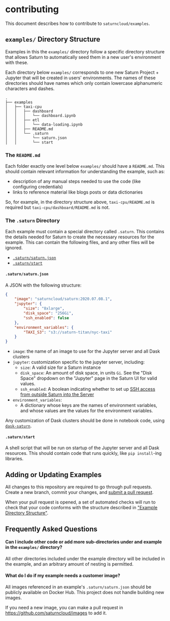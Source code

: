 # contributing

This document describes how to contribute to `saturncloud/examples`.

## `examples/` Directory Structure

Examples in this the `examples/` directory follow a specific directory structure that allows Saturn to automatically seed them in a new user's environment with these.

Each directory below `examples/` corresponds to one new Saturn Project + Jupyter that will be created in users' environments. The names of these directories should have names which only contain lowercase alphanumeric characters and dashes.

```text
.
├── examples
│   ├── taxi-cpu
│   │   ├── dashboard
│   │   │   └── dashboard.ipynb
│   │   ├── etl
│   │   │   └── data-loading.ipynb
│   │   ├── README.md
│   │   └── .saturn
│   │       └── saturn.json
│   │       └── start
```

### The `README.md`

Each folder exactly one level below `examples/` should have a `README.md`. This should contain relevant information for understanding the example, such as:

* description of any manual steps needed to use the code (like configuring credentials)
* links to reference material like blogs posts or data dictionaries

So, for example, in the directory structure above, `taxi-cpu/README.md` is required but `taxi-cpu/dashboard/README.md` is not.

### The `.saturn` Directory

Each example must contain a special directory called `.saturn`. This contains the details needed for Saturn to create the necessary resources for the example. This can contain the following files, and any other files will be ignored.

* [`.saturn/saturn.json`](#saturn-json)
* [`.saturn/start`](#start-script)

#### `.saturn/saturn.json` <a name="saturn-json"></a>

A JSON with the following structure:

```json
{
    "image": "saturncloud/saturn:2020.07.08.1",
    "jupyter": {
        "size": "8xlarge",
        "disk_space": "256Gi",
        "ssh_enabled": false
    },
    "environment_variables": {
        "TAXI_S3": "s3://saturn-titan/nyc-taxi"
    }
}
```

* `image`: the name of an image to use for the Jupyter server and all Dask clusters
* `jupyter`: customization specific to the jupyter server, including:
    - `size`: A valid size for a Saturn instance
    - `disk_space`: An amount of disk space, in units `Gi`. See the "Disk Space" dropdown on the "Jupyter" page in the Saturn UI for valid values.
    - `ssh_enabled`: A boolean indicating whether to set up [SSH access from outside Saturn into the Server](https://www.saturncloud.io/docs/connecting/tools/ssh/)
* `environment_variables`:
    - A dictionary whose keys are the names of environment variables, and whose values are the values for the environment variables.

Any customization of Dask clusters should be done in notebook code, using [`dask-saturn`](https://github.com/saturncloud/dask-saturn).

#### `.saturn/start` <a name="start-script"></a>

A shell script that will be run on startup of the Jupyter server and all Dask resources. This should contain code that runs quickly, like `pip install`-ing libraries.

## Adding or Updating Examples

All changes to this repository are required to go through pull requests. Create a new branch, commit your changes, and [submit a pull request](https://github.com/saturncloud/examples/compare).

When your pull request is opened, a set of automated checks will run to check that your code conforms with the structure described in ["Example Directory Structure"](#example-directory-structure).

## Frequently Asked Questions

#### Can I include other code or add more sub-directories under and example in the `examples/` directory?

All other directories included under the example directory will be included in the example, and an arbitrary amount of nesting is permitted.

#### What do I do if my example needs a customer image?

All images referenced in an example's `.saturn/saturn.json` should be publicly available on Docker Hub. This project does not handle building new images.

If you need a new image, you can make a pull request in https://github.com/saturncloud/images to add it.
